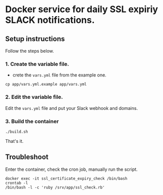 # Docker service for daily SSL expiriy SLACK notifications.

## Setup instructions

Follow the steps below.

### 1. Create the variable file.

* crete the `vars.yml` file from the example one.

````
cp app/vars.yml.example app/vars.yml
````

### 2. Edit the variable file.

Edit the `vars.yml` file and put your Slack webhook and domains.

### 3. Build the container

````
./build.sh
````

That's it.

## Troubleshoot

Enter the container, check the cron job, manually run the script.

````
docker exec -it ssl_certificate_expiry_check /bin/bash
crontab -l
/bin/bash -l -c 'ruby /srv/app/ssl_check.rb'
````
